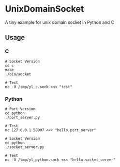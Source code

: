 # UnixDomainSocket

A tiny example for unix domain socket in Python and C

## Usage
### C
```
# Socket Version
cd c
make
./bin/socket

# Test
nc -U /tmp/yl_c.sock <<< "test"
```

### Python
```
# Port Version
cd python
./port_server.py

# Test
nc 127.0.0.1 50007 <<< "hello,port_server"

# Socket Version
cd python
./socket_server.py

# Test
nc -U /tmp/yl_python.sock <<< "hello,socket_server"
```
